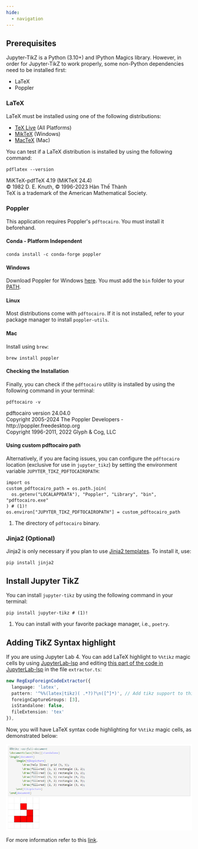 ```yaml
---
hide:
  - navigation
---
```


## Prerequisites

Jupyter-TikZ is a Python (3.10+) and IPython Magics library. However, in order for Jupyter-TikZ to work properly, some non-Python dependencies need to be installed first:

- LaTeX
- Poppler

### LaTeX

LaTeX must be installed using one of the following distributions:

- [TeX Live](https://tug.org/texlive/) (All Platforms)
- [MikTeX](https://miktex.org/) (Windows)
- [MacTeX](https://www.tug.org/mactex/) (Mac)

You can test if a LaTeX distribution is installed by using the following command:

```latex
pdflatex --version
```
<div class="result log-terminal">
MiKTeX-pdfTeX 4.19 (MiKTeX 24.4)<br>
© 1982 D. E. Knuth, © 1996-2023 Hàn Thế Thành<br>
TeX is a trademark of the American Mathematical Society.
</div>

### Poppler

This application requires Poppler's `pdftocairo`. You must install it beforehand.

#### Conda - Platform Independent

```shell
conda install -c conda-forge poppler
```

#### Windows

Download Poppler for Windows [here](https://github.com/oschwartz10612/poppler-windows/releases/). You must add the `bin` folder to your [PATH](https://www.c-sharpcorner.com/article/how-to-addedit-path-environment-variable-in-windows-11/).

#### Linux

Most distributions come with `pdftocairo`. If it is not installed, refer to your package manager to install `poppler-utils`.

#### Mac

Install using `brew`:

```shell
brew install poppler
```

#### Checking the Installation

Finally, you can check if the `pdftocairo` utility is installed by using the following command in your terminal:

```shell
pdftocairo -v
```

<div class="result log-terminal">
pdftocairo version 24.04.0<br>
Copyright 2005-2024 The Poppler Developers - http://poppler.freedesktop.org<br>
Copyright 1996-2011, 2022 Glyph & Cog, LLC
</div>

#### Using custom pdftocairo path

Alternatively, if you are facing issues, you can configure the `pdftocairo` location (exclusive for use in `jupyter_tikz`) by setting the environment variable `JUPYTER_TIKZ_PDFTOCAIROPATH`:


``` { .python .annotate }
import os
custom_pdftocairo_path = os.path.join(
  os.getenv("LOCALAPPDATA"), "Poppler", "Library", "bin", "pdftocairo.exe"
) # (1)!
os.environ["JUPYTER_TIKZ_PDFTOCAIROPATH"] = custom_pdftocairo_path
```

1. The directory of `pdftocairo` binary.

### Jinja2 (Optional)

Jinja2 is only necessary if you plan to use [Jinja2 templates](https://jinja.palletsprojects.com/en/latest/templates/). To install it, use:

```shell
pip install jinja2
```

## Install Jupyter TikZ

You can install `jupyter-tikz` by using the following command in your terminal:

``` { .shell .annotate }
pip install jupyter-tikz # (1)!
```

1. You can install with your favorite package manager, i.e., `poetry`.

## Adding TikZ Syntax highlight

If you are using Jupyter Lab 4. You can add LaTeX highlight to `%%tikz` magic cells by using [JupyterLab-lsp](https://jupyterlab-lsp.readthedocs.io/en/latest/Installation.html) and editing [this part of the code in JupyterLab-lsp](https://github.com/jupyter-lsp/jupyterlab-lsp/blob/b159ae2736b26463d8cc8f0ef78f4b2ce9913370/packages/jupyterlab-lsp/src/transclusions/ipython/extractors.ts#L68-L74) in the file `extractor.ts`:

```ts
new RegExpForeignCodeExtractor({
  language: 'latex',
  pattern: '^%%(latex|tikz)( .*?)?\n([^]*)', // Add tikz support to this line
  foreignCaptureGroups: [3],
  isStandalone: false,
  fileExtension: 'tex'
}),
```

Now, you will have LaTeX syntax code highlighting for `%%tikz` magic cells, as demonstrated below:

![Using Jupyter TikZ with LaTeX syntax highlight](./assets/highlight_cell_tikz.png)

For more information refer to this [link](https://discourse.jupyter.org/t/getting-syntax-highlighting-to-work-for-custom-cell-magic/11734/9).